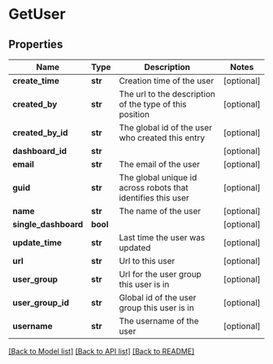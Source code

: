 # GetUser

## Properties
Name | Type | Description | Notes
------------ | ------------- | ------------- | -------------
**create_time** | **str** | Creation time of the user | [optional] 
**created_by** | **str** | The url to the description of the type of this position | [optional] 
**created_by_id** | **str** | The global id of the user who created this entry | [optional] 
**dashboard_id** | **str** |  | [optional] 
**email** | **str** | The email of the user | [optional] 
**guid** | **str** | The global unique id across robots that identifies this user | [optional] 
**name** | **str** | The name of the user | [optional] 
**single_dashboard** | **bool** |  | [optional] 
**update_time** | **str** | Last time the user was updated | [optional] 
**url** | **str** | Url to this user | [optional] 
**user_group** | **str** | Url for the user group this user is in | [optional] 
**user_group_id** | **str** | Global id of the user group this user is in | [optional] 
**username** | **str** | The username of the user | [optional] 

[[Back to Model list]](../README.md#documentation-for-models) [[Back to API list]](../README.md#documentation-for-api-endpoints) [[Back to README]](../README.md)

